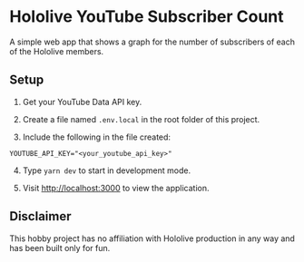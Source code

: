 # Hololive YouTube Subscriber Count

A simple web app that shows a graph for the number of subscribers of each of the Hololive members.

## Setup

1. Get your YouTube Data API key.

2. Create a file named `.env.local` in the root folder of this project.

3. Include the following in the file created:

```
YOUTUBE_API_KEY="<your_youtube_api_key>"
```

4. Type `yarn dev` to start in development mode.

5. Visit [http://localhost:3000](http://localhost:3000) to view the application.

## Disclaimer

This hobby project has no affiliation with Hololive production in any way and has been built only
for fun.
